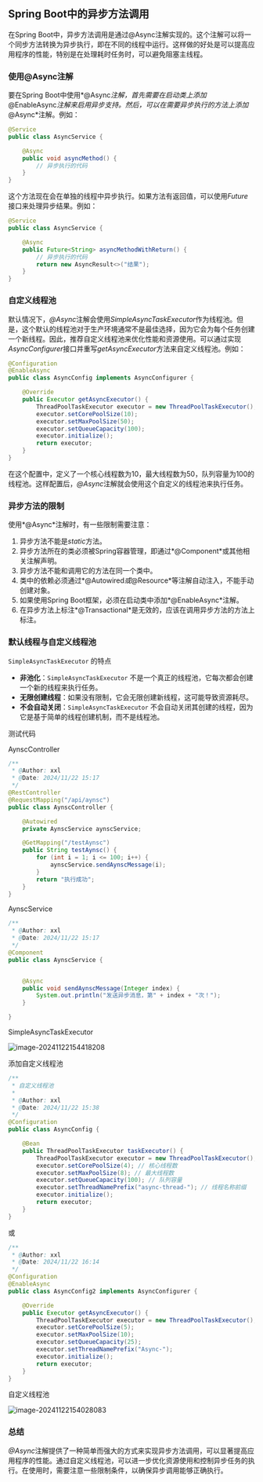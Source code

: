 ## Spring Boot中的异步方法调用

在Spring Boot中，异步方法调用是通过@Async注解实现的。这个注解可以将一个同步方法转换为异步执行，即在不同的线程中运行。这样做的好处是可以提高应用程序的性能，特别是在处理耗时任务时，可以避免阻塞主线程。

### 使用@Async注解

要在Spring Boot中使用*@Async*注解，首先需要在启动类上添加*@EnableAsync*注解来启用异步支持。然后，可以在需要异步执行的方法上添加*@Async*注解。例如：

~~~java
@Service
public class AsyncService {

    @Async
    public void asyncMethod() {
    	// 异步执行的代码
    }
}
~~~

这个方法现在会在单独的线程中异步执行。如果方法有返回值，可以使用*Future*接口来处理异步结果。例如：

~~~java
@Service
public class AsyncService {

    @Async
    public Future<String> asyncMethodWithReturn() {
        // 异步执行的代码
        return new AsyncResult<>("结果");
    }
}
~~~

### 自定义线程池

默认情况下，*@Async*注解会使用*SimpleAsyncTaskExecutor*作为线程池。但是，这个默认的线程池对于生产环境通常不是最佳选择，因为它会为每个任务创建一个新线程。因此，推荐自定义线程池来优化性能和资源使用。可以通过实现*AsyncConfigurer*接口并重写*getAsyncExecutor*方法来自定义线程池。例如：

~~~java
@Configuration
@EnableAsync
public class AsyncConfig implements AsyncConfigurer {

    @Override
    public Executor getAsyncExecutor() {
        ThreadPoolTaskExecutor executor = new ThreadPoolTaskExecutor();
        executor.setCorePoolSize(10);
        executor.setMaxPoolSize(50);
        executor.setQueueCapacity(100);
        executor.initialize();
        return executor;
    }
}
~~~

在这个配置中，定义了一个核心线程数为10，最大线程数为50，队列容量为100的线程池。这样配置后，*@Async*注解就会使用这个自定义的线程池来执行任务。

### 异步方法的限制

使用*@Async*注解时，有一些限制需要注意：

1. 异步方法不能是*static*方法。
2. 异步方法所在的类必须被Spring容器管理，即通过*@Component*或其他相关注解声明。
3. 异步方法不能和调用它的方法在同一个类中。
4. 类中的依赖必须通过*@Autowired*或*@Resource*等注解自动注入，不能手动创建对象。
5. 如果使用Spring Boot框架，必须在启动类中添加*@EnableAsync*注解。
6. 在异步方法上标注*@Transactional*是无效的，应该在调用异步方法的方法上标注。



### 默认线程与自定义线程池

`SimpleAsyncTaskExecutor` 的特点

- **非池化**：`SimpleAsyncTaskExecutor` 不是一个真正的线程池，它每次都会创建一个新的线程来执行任务。
- **无限创建线程**：如果没有限制，它会无限创建新线程，这可能导致资源耗尽。
- **不会自动关闭**：`SimpleAsyncTaskExecutor` 不会自动关闭其创建的线程，因为它是基于简单的线程创建机制，而不是线程池。

测试代码

AynscController

~~~java
/**
 * @Author: xxl
 * @Date: 2024/11/22 15:17
 */
@RestController
@RequestMapping("/api/aynsc")
public class AynscController {

    @Autowired
    private AynscService aynscService;

    @GetMapping("/testAynsc")
    public String testAynsc() {
        for (int i = 1; i <= 100; i++) {
            aynscService.sendAynscMessage(i);
        }
        return "执行成功";
    }
}
~~~

AynscService

~~~java
/**
 * @Author: xxl
 * @Date: 2024/11/22 15:17
 */
@Component
public class AynscService {


    @Async
    public void sendAynscMessage(Integer index) {
        System.out.println("发送异步消息，第" + index + "次！");
    }

}
~~~

SimpleAsyncTaskExecutor

![image-20241122154418208](springboot炖async.assets/image-20241122154418208.png)

添加自定义线程池

~~~java
/**
 * 自定义线程池
 *
 * @Author: xxl
 * @Date: 2024/11/22 15:38
 */
@Configuration
public class AsyncConfig {

    @Bean
    public ThreadPoolTaskExecutor taskExecutor() {
        ThreadPoolTaskExecutor executor = new ThreadPoolTaskExecutor();
        executor.setCorePoolSize(4); // 核心线程数
        executor.setMaxPoolSize(8); // 最大线程数
        executor.setQueueCapacity(100); // 队列容量
        executor.setThreadNamePrefix("async-thread-"); // 线程名称前缀
        executor.initialize();
        return executor;
    }
}
~~~

或

~~~java
/**
 * @Author: xxl
 * @Date: 2024/11/22 16:14
 */
@Configuration
@EnableAsync
public class AsyncConfig2 implements AsyncConfigurer {

    @Override
    public Executor getAsyncExecutor() {
        ThreadPoolTaskExecutor executor = new ThreadPoolTaskExecutor();
        executor.setCorePoolSize(5);
        executor.setMaxPoolSize(10);
        executor.setQueueCapacity(25);
        executor.setThreadNamePrefix("Async-");
        executor.initialize();
        return executor;
    }
}
~~~

自定义线程池

![image-20241122154028083](springboot炖async.assets/image-20241122154028083.png)



### 总结

*@Async*注解提供了一种简单而强大的方式来实现异步方法调用，可以显著提高应用程序的性能。通过自定义线程池，可以进一步优化资源使用和控制异步任务的执行。在使用时，需要注意一些限制条件，以确保异步调用能够正确执行。